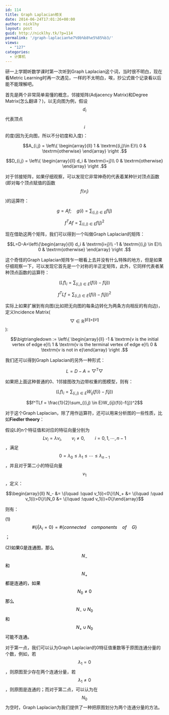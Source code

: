 ```yaml
---
id: 114
title: Graph Laplacian相关
date: 2014-06-24T17:01:26+00:00
author: nicklhy
layout: post
guid: http://nicklhy.tk/?p=114
permalink: '/graph-laplacian%e7%9b%b8%e5%85%b3/'
views:
  - "127"
categories:
  - 计算机
---
```

研一上学期听数学课时第一次听到Graph Laplacian这个词，当时很不明白，现在看Metric Learning时再一次遇见，一样的不太明白，唉，抄公式做个记录看以后能不能理解吧。

首先是两个非常简单易懂的概念，邻接矩阵(Adjacency Matrix)和Degree Matrix(怎么翻译？)，以无向图为例，假设 $$d_i$$ 代表顶点 $$i$$ 的度(因为无向图，所以不分初度和入度)：

$$A_{i,j} = \left\{ \begin{array}{ll} 1 & \textrm{(i,j)\in E}\\ 0 & \textrm{otherwise} \end{array} \right .$$ 

$$D_{i,j} = \left\{ \begin{array}{ll} d_i & \textrm{i=j}\\ 0 & \textrm{otherwise} \end{array} \right .$$ 

对于邻接矩阵，如果仔细观察，可以发现它非常神奇的代表着某种针对顶点函数(即对每个顶点赋值的函数 $$f(v_i)$$ )的运算符：

$$g=Af; \quad g(i) = \sum_{(i,j) \in E}f(j)$$ 

$$f^TAf=\sum_{(i,j) \in E}f(j)^2$$ 

现在借助这两个矩阵，我们可以得到一个叫做Graph Laplacian的矩阵：

$$L=D-A=\left\{\begin{array}{ll} d_i & \textrm{i=j}\\ -1 & \textrm{(i,j) \in E}\\ 0 & \textrm{otherwise} \end{array} \right .$$ 

这个奇怪的Graph Laplacian矩阵乍一眼看上去并没有什么特殊的地方，但是如果仔细观察一下，可以发现它首先是一个对称的半正定矩阵，此外，它同样代表者某种顶点函数的运算符：

$$(Lf)_i=\sum_{(i,j) \in E}(f(i)-f(j))$$ 

$$f^TLf = \sum_{(i,j) \in E}(f(i)-f(j))^2$$ 

实际上如果扩展到有向图(比如把无向图的每条边转化为两条方向相反的有向边)，定义Incidence Matrix( $$\bigtriangledown \in {\mathbb R}^{\|E\|\times \|V\|}$$ ):

$$\bigtriangledown := \left\{ \begin{array}{ll} -1 & \textrm{v is the initial vertex of edge e}\\ 1 & \textrm{v is the terminal vertex of edge e}\\ 0 & \textrm{v is not in e}\end{array} \right .$$ 

我们还可以得到Graph Laplacian的另外一种形式：

$$L=D-A=\bigtriangledown^T\bigtriangledown$$ 

如果把上面这种普通的0、1邻接图改为边带权重的图模型，则有：

$$(Lf)_i=\sum_{(i,j) \in E}W_{ij}(f(i)-f(j))$$ 

$$f^TLf = \frac{1}{2}\sum_{(i,j) \in E}W_{ij}(f(i)-f(j))^2$$ 

对于这个Graph Laplacian，除了用作运算符，还可以用来分析图的一些性质，比如**Fiedler theory**：

假设L的n个特征值和对应的特征向量分别为 $$Lv_i=\lambda v_i, \qquad v_i \neq 0, \qquad i=0,1,\cdots,n-1$$ ，满足 $$0=\lambda_0 \le \lambda_1 \le \cdots \le \lambda_{n-1}$$ ，并且对于第二小的特征向量 $$v_1$$ ，定义：

$$\begin{array}{ll} N_- &= \{i\quad :\quad v_1(i)<0\}\\N_+ &= \{i\quad :\quad v_1(i)>0\}\\N_0 &= \{i\quad :\quad v_1(i)=0\}\end{array}$$ 

则有：

<span style="color: #000000;">(1) $$\#\{i|\lambda_i=0\}=\#\{connected\quad components\quad of\quad G\}$$ ；</span>

<span style="color: #000000;">(2)如果G是连通图，那么 $$N_-$$ 和 $$N_+$$ 都是连通的，如果 $$N_0\neq 0$$ 那么 $$N_-\cup N_0$$ 和 $$N_+ \cup N_0$$ 可能不连通。</span>

对于第一点，我们可以认为Graph Laplacian的0特征值重数等于原图连通分量的个数，例如，若 $$\lambda_1 = 0$$ ，则原图至少存在两个连通分量，若 $$\lambda_1 \neq 0$$ ，则原图是连通的；而对于第二点，可以认为在 $$N_0$$ 为空时，Graph Laplacian为我们提供了一种把原图划分为两个连通分量的方法。